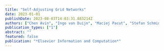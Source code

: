 ```yaml
---
title: "Self-Adjusting Grid Networks"
date: 2023-01-01
publishDate: 2023-08-03T14:03:31.883214Z
authors: ["Chen Avin", "Ingo van Duijn", "Maciej Pacut", "Stefan Schmid"]
publication_types: ["1"]
abstract: ""
featured: false
publication: "*Elsevier Information and Computation*"
---
```


